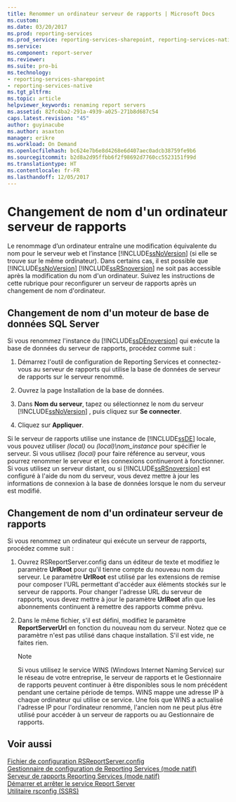 ```yaml
---
title: Renommer un ordinateur serveur de rapports | Microsoft Docs
ms.custom: 
ms.date: 03/20/2017
ms.prod: reporting-services
ms.prod_service: reporting-services-sharepoint, reporting-services-native
ms.service: 
ms.component: report-server
ms.reviewer: 
ms.suite: pro-bi
ms.technology:
- reporting-services-sharepoint
- reporting-services-native
ms.tgt_pltfrm: 
ms.topic: article
helpviewer_keywords: renaming report servers
ms.assetid: 82fc4ba2-291a-4939-a025-271b8d687c54
caps.latest.revision: "45"
author: guyinacube
ms.author: asaxton
manager: erikre
ms.workload: On Demand
ms.openlocfilehash: bc624e7b6e8d4268e6d407aec0adcb38759fe9b6
ms.sourcegitcommit: b2d8a2d95ffbb6f2f98692d7760cc5523151f99d
ms.translationtype: HT
ms.contentlocale: fr-FR
ms.lasthandoff: 12/05/2017
---
```

# <a name="rename-a-report-server-computer"></a>Changement de nom d'un ordinateur serveur de rapports
  Le renommage d’un ordinateur entraîne une modification équivalente du nom pour le serveur web et l’instance [!INCLUDE[ssNoVersion](../../includes/ssnoversion-md.md)] (si elle se trouve sur le même ordinateur). Dans certains cas, il est possible que [!INCLUDE[ssNoVersion](../../includes/ssnoversion-md.md)] [!INCLUDE[ssRSnoversion](../../includes/ssrsnoversion-md.md)] ne soit pas accessible après la modification du nom d'un ordinateur. Suivez les instructions de cette rubrique pour reconfigurer un serveur de rapports après un changement de nom d'ordinateur.  
  
## <a name="renaming-a-sql-server-database-engine"></a>Changement de nom d'un moteur de base de données SQL Server  
 Si vous renommez l'instance du  [!INCLUDE[ssDEnoversion](../../includes/ssdenoversion-md.md)] qui exécute la base de données du serveur de rapports, procédez comme suit :  
  
1.  Démarrez l'outil de configuration de Reporting Services et connectez-vous au serveur de rapports qui utilise la base de données de serveur de rapports sur le serveur renommé.  
  
2.  Ouvrez la page Installation de la base de données.  
  
3.  Dans **Nom du serveur**, tapez ou sélectionnez le nom du serveur [!INCLUDE[ssNoVersion](../../includes/ssnoversion-md.md)] , puis cliquez sur **Se connecter**.  
  
4.  Cliquez sur **Appliquer**.  
  
 Si le serveur de rapports utilise une instance de [!INCLUDE[ssDE](../../includes/ssde-md.md)] locale, vous pouvez utiliser *(local)* ou *(local)\nom_instance* pour spécifier le serveur. Si vous utilisez *(local)* pour faire référence au serveur, vous pourrez renommer le serveur et les connexions continueront à fonctionner. Si vous utilisez un serveur distant, ou si [!INCLUDE[ssRSnoversion](../../includes/ssrsnoversion-md.md)] est configuré à l'aide du nom du serveur, vous devez mettre à jour les informations de connexion à la base de données lorsque le nom du serveur est modifié.  
  
## <a name="renaming-a-report-server-computer"></a>Changement de nom d'un ordinateur serveur de rapports  
 Si vous renommez un ordinateur qui exécute un serveur de rapports, procédez comme suit :  
  
1.  Ouvrez RSReportServer.config dans un éditeur de texte et modifiez le paramètre **UrlRoot** pour qu'il tienne compte du nouveau nom du serveur. Le paramètre **UrlRoot** est utilisé par les extensions de remise pour composer l'URL permettant d'accéder aux éléments stockés sur le serveur de rapports. Pour changer l'adresse URL du serveur de rapports, vous devez mettre à jour le paramètre **UrlRoot** afin que les abonnements continuent à remettre des rapports comme prévu.  
  
2.  Dans le même fichier, s'il est défini, modifiez le paramètre **ReportServerUrl** en fonction du nouveau nom du serveur. Notez que ce paramètre n'est pas utilisé dans chaque installation. S'il est vide, ne faites rien.  
  
    > [!NOTE]  
    >  Si vous utilisez le service WINS (Windows Internet Naming Service) sur le réseau de votre entreprise, le serveur de rapports et le Gestionnaire de rapports peuvent continuer à être disponibles sous le nom précédent pendant une certaine période de temps. WINS mappe une adresse IP à chaque ordinateur qui utilise ce service. Une fois que WINS a actualisé l'adresse IP pour l'ordinateur renommé, l'ancien nom ne peut plus être utilisé pour accéder à un serveur de rapports ou au Gestionnaire de rapports.  
  
## <a name="see-also"></a>Voir aussi  
 [Fichier de configuration RSReportServer.config](../../reporting-services/report-server/rsreportserver-config-configuration-file.md)   
 [Gestionnaire de configuration de Reporting Services &#40;mode natif&#41;](../../reporting-services/install-windows/reporting-services-configuration-manager-native-mode.md)   
 [Serveur de rapports Reporting Services &#40;mode natif&#41;](../../reporting-services/report-server/reporting-services-report-server-native-mode.md)   
 [Démarrer et arrêter le service Report Server](../../reporting-services/report-server/start-and-stop-the-report-server-service.md)   
 [Utilitaire rsconfig &#40;SSRS&#41;](../../reporting-services/tools/rsconfig-utility-ssrs.md)  
  
  

